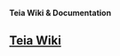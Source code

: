 **Teia Wiki &amp; Documentation**

## [Teia Wiki](https://github.com/teia-community/teia-docs/wiki)
